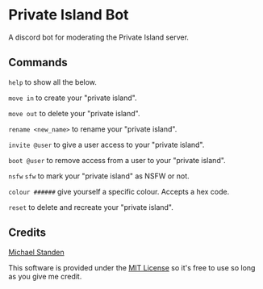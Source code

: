 # Private Island Bot

A discord bot for moderating the Private Island server. 

## Commands

`help` to show all the below.

`move in` to create your "private island".

`move out` to delete your "private island".

`rename <new_name>` to rename your "private island".

`invite @user` to give a user access to your "private island".

`boot @user` to remove access from a user to your "private island".

`nsfw` `sfw` to mark your "private island" as NSFW or not.

`colour ######` give yourself a specific colour. Accepts a hex code.

`reset` to delete and recreate your "private island".

## Credits

[Michael Standen](https://michael.standen.link)

This software is provided under the [MIT License](https://tldrlegal.com/license/mit-license) so it's free to use so long as you give me credit.
